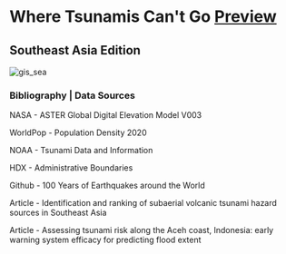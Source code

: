 # Where Tsunamis Can't Go [Preview](https://xuanx1.github.io/whereTsunamisCantgo/)
## Southeast Asia Edition
![gis_sea](https://github.com/user-attachments/assets/e3166c2f-6364-4075-89a4-79a7a78b4010)

### Bibliography | Data Sources
NASA - ASTER Global Digital Elevation
Model V003

WorldPop - Population Density 2020

NOAA - Tsunami Data and Information

HDX - Administrative Boundaries

Github - 100 Years of Earthquakes around
the World

Article - Identification and ranking of
subaerial volcanic tsunami hazard sources
in Southeast Asia

Article - Assessing tsunami risk along the
Aceh coast, Indonesia: early warning
system efficacy for predicting flood extent
